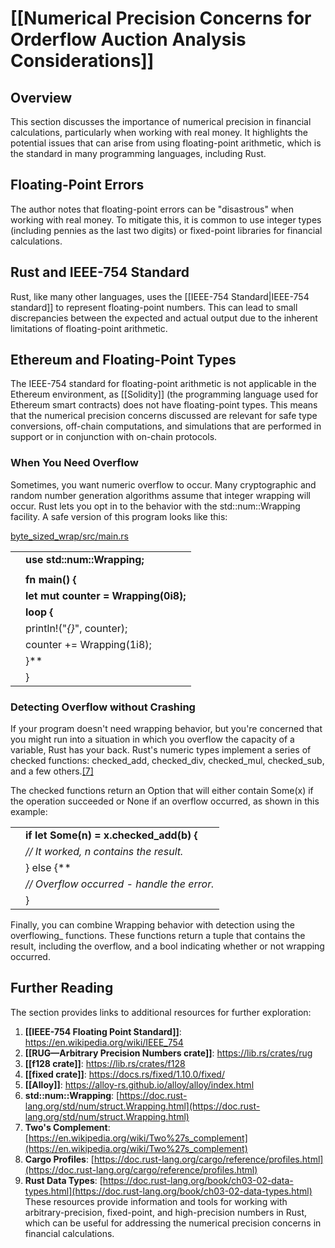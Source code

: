# [[Numerical Precision Concerns for Orderflow Auction Analysis Considerations]]

## Overview
This section discusses the importance of numerical precision in financial calculations, particularly when working with real money. It highlights the potential issues that can arise from using floating-point arithmetic, which is the standard in many programming languages, including Rust.

## Floating-Point Errors
The author notes that floating-point errors can be "disastrous" when working with real money. To mitigate this, it is common to use integer types (including pennies as the last two digits) or fixed-point libraries for financial calculations.

## Rust and IEEE-754 Standard
Rust, like many other languages, uses the [[IEEE-754 Standard|IEEE-754 standard]] to represent floating-point numbers. This can lead to small discrepancies between the expected and actual output due to the inherent limitations of floating-point arithmetic.

## Ethereum and Floating-Point Types
The IEEE-754 standard for floating-point arithmetic is not applicable in the Ethereum environment, as [[Solidity]] (the programming language used for Ethereum smart contracts) does not have floating-point types. This means that the numerical precision concerns discussed are relevant for safe type conversions, off-chain computations, and simulations that are performed in support or in conjunction with on-chain protocols.

### When You Need Overflow

Sometimes, you want numeric overflow to occur. Many cryptographic and random number generation algorithms assume that integer wrapping will occur. Rust lets you opt in to the behavior with the std::num::Wrapping facility. A safe version of this program looks like this:

[byte_sized_wrap/src/main.rs](http://media.pragprog.com/titles/hwrustbrain/code/byte_sized_wrap/src/main.rs)

|   |   |
|---|---|
|   | **use std::num::Wrapping;** |
|   |  |
|   | **fn main() {** |
|   | **let mut counter = Wrapping(0i8);** |
|   | **loop {** |
|   | println!("_{}_", counter); |
|   | counter += Wrapping(1i8); |
|   | }** |
|   | } |

### Detecting Overflow without Crashing

If your program doesn't need wrapping behavior, but you're concerned that you might run into a situation in which you overflow the capacity of a variable, Rust has your back. Rust's numeric types implement a series of checked functions: checked_add, checked_div, checked_mul, checked_sub, and a few others.[[7]](https://learning.oreilly.com/library/view/rust-brain-teasers/9781680509564/f_0035.xhtml#FOOTNOTE-7)

The checked functions return an Option that will either contain Some(x) if the operation succeeded or None if an overflow occurred, as shown in this example:

|   |   |
|---|---|
|   | **if let Some(n) = x.checked_add(b) {** |
|   | _// It worked, n contains the result._ |
|   | } else {** |
|   | _// Overflow occurred - handle the error._ |
|   | } |

Finally, you can combine Wrapping behavior with detection using the overflowing_ functions. These functions return a tuple that contains the result, including the overflow, and a bool indicating whether or not wrapping occurred.

## Further Reading
The section provides links to additional resources for further exploration:

1. **[[IEEE-754 Floating Point Standard]]**: https://en.wikipedia.org/wiki/IEEE_754
2. **[[RUG—Arbitrary Precision Numbers crate]]**: https://lib.rs/crates/rug
3. **[[f128 crate]]**: https://lib.rs/crates/f128
4. **[[fixed crate]]**: https://docs.rs/fixed/1.10.0/fixed/
5. **[[Alloy]]**: https://alloy-rs.github.io/alloy/alloy/index.html
6. **std::num::Wrapping**: [https://doc.rust-lang.org/std/num/struct.Wrapping.html](https://doc.rust-lang.org/std/num/struct.Wrapping.html)
7. **Two's Complement**: [https://en.wikipedia.org/wiki/Two%27s_complement](https://en.wikipedia.org/wiki/Two%27s_complement)
8. **Cargo Profiles**: [https://doc.rust-lang.org/cargo/reference/profiles.html](https://doc.rust-lang.org/cargo/reference/profiles.html)
9. **Rust Data Types**: [https://doc.rust-lang.org/book/ch03-02-data-types.html](https://doc.rust-lang.org/book/ch03-02-data-types.html)
These resources provide information and tools for working with arbitrary-precision, fixed-point, and high-precision numbers in Rust, which can be useful for addressing the numerical precision concerns in financial calculations.
